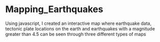 # Mapping_Earthquakes
Using javascript, I created an interactive map where earthquake data, tectonic plate locations on the earth and earthquakes with a magnitude greater than 4.5 can be seen through three different types of maps
